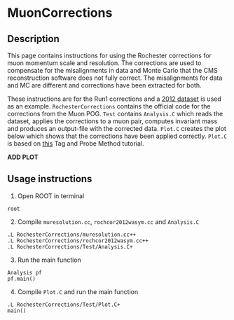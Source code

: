 # MuonCorrections

## Description

This page contains instructions for using the Rochester corrections for muon momentum scale and resolution. The corrections are used to compensate for the misalignments in data and Monte Carlo that the CMS reconstruction software does not fully correct. The misalignments for data and MC are different and corrections have been extracted for both.

These instructions are for the Run1 corrections and a [2012 dataset](http://opendata.cern.ch/record/12341) is used as an example. `RochesterCorrections` contains the official code for the corrections from the Muon POG. `Test` contains `Analysis.C` which reads the dataset, applies the corrections to a muon pair, computes invariant mass and produces an output-file with the corrected data. `Plot.C` creates the plot below which shows that the corrections have been applied correctly. `Plot.C` is based on [this](https://cms-opendata-workshop.github.io/workshop-lesson-tagandprobe/index.html) Tag and Probe Method tutorial.

**ADD PLOT**

## Usage instructions
1. Open ROOT in terminal
```
root
```

2. Compile `muresolution.cc`, `rochcor2012wasym.cc` and `Analysis.C`
```
.L RochesterCorrections/muresolution.cc++
.L RochesterCorrections/rochcor2012wasym.cc++
.L RochesterCorrections/Test/Analysis.C+
```

3. Run the main function
```
Analysis pf
pf.main()
```
4. Compile `Plot.C` and run the main function
```
.L RochesterCorrections/Test/Plot.C+
main()
```
